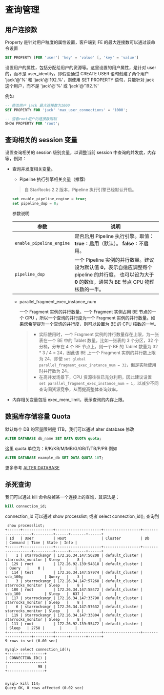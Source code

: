 # 查询管理

## 用户连接数

Property 是针对用户粒度的属性设置，客户端到 FE 的最大连接数可以通过该命令设置

```sql
SET PROPERTY [FOR 'user'] 'key' = 'value' [, 'key' = 'value']
```

设置用户的属性，包括分配给用户的资源等。这里设置的用户属性，是针对 user 的，而不是 user_identity。即假设通过 CREATE USER 语句创建了两个用户 'jack'@'%' 和 'jack'@'192.%'，则使用 SET PROPERTY 语句，只能针对 jack 这个用户，而不是 'jack'@'%' 或 'jack'@'192.%'

例如

```sql
-- 修改用户 jack 最大连接数为1000
SET PROPERTY FOR 'jack' 'max_user_connections' = '1000';

-- 查看root用户的连接数限制
SHOW PROPERTY FOR 'root'; 
```

## 查询相关的 session 变量

设置查询相关的 session 级别变量，以调整当前 session 中查询的并发度，内存等，例如：

- 查询并发度相关变量。
  - Pipeline 执行引擎相关变量（推荐）
  > 自 StarRocks 2.2 版本，Pipeline 执行引擎已经默认开启。

    ```sql
    set enable_pipeline_engine = true;
    set pipeline_dop = 0;
    ```

    参数说明

    | 参数                                  | 说明                                                         |
    | ------------------------------------- | ------------------------------------------------------------ |
    | `enable_pipeline_engine`              | 是否启用 Pipeline 执行引擎。取值： **true**：启用（默认）。 **false**：不启用。 |
    | `pipeline_dop`                        | 一个 Pipeline 实例的并行数量。建议设为默认值 **0**，表示自适应调整每个 pipeline 的并行度。 也可以设为大于 **0** 的数值，通常为 BE 节点 CPU 物理核数的一半。 |

  - parallel_fragment_exec_instance_num

    一个 Fragment 实例的并行数量。一个 Fragment 实例占用 BE 节点的一个 CPU ，所以一个查询的并行度为一个 Fragment 实例的并行数量。如果您希望提升一个查询的并行度，则可以设置为 BE 的 CPU 核数的一半。

    > - 实际使用时，一个 Fragment 实例的并行数量存在上限，为一张表在一个 BE 中的 Tablet 数量。比如一张表的 3 个分区，32 个分桶，分布在 4 个 BE 节点上，则一个 BE 的 Tablet 数量为 32 * 3 / 4 = 24，因此该 BE 上一个 Fragment 实例的并行数上限为 24，即使 `set global parallel_fragment_exec_instance_num = 32`，但是实际使用时并行数为 24。
    > - 在高并发场景下，CPU 资源往往已充分利用，因此建议设置 `set parallel_fragment_exec_instance_num = 1`，以减少不同查询间资源竞争，从而提高整体查询效率。

- 内存相关变量包括 exec_mem_limit，表示查询的内存上限。

## 数据库存储容量 Quota

默认每个 DB 的容量限制是 1TB，我们可以通过 alter database 修改

```sql
ALTER DATABASE db_name SET DATA QUOTA quota;
```

这里 quota 单位为：B/K/KB/M/MB/G/GB/T/TB/P/PB
例如

```sql
ALTER DATABASE example_db SET DATA QUOTA 10T;
```

更多参考 [ALTER DATABASE](../sql-reference/sql-statements/data-definition/ALTER%20DATABASE.md)

## 杀死查询

我们可以通过 kill 命令杀掉某一个连接上的查询，其语法是：

```sql
kill connection_id;
```

connection_id 可以通过 show processlist; 或者 select connection_id(); 查询到

```plain text
 show processlist;
+------+--------------+---------------------+-----------------+-------------------+---------+------+-------+------+
| Id   | User         | Host                | Cluster         | Db                | Command | Time | State | Info |
+------+--------------+---------------------+-----------------+-------------------+---------+------+-------+------+
|    1 | starrocksmgr | 172.26.34.147:56208 | default_cluster | starrocks_monitor | Sleep   |    8 |       |      |
|  129 | root         | 172.26.92.139:54818 | default_cluster |                   | Query   |    0 |       |      |
|  114 | test         | 172.26.34.147:57974 | default_cluster | ssb_100g          | Query   |    3 |       |      |
|    3 | starrocksmgr | 172.26.34.147:57268 | default_cluster | starrocks_monitor | Sleep   |    8 |       |      |
|  100 | root         | 172.26.34.147:58472 | default_cluster | ssb_100           | Sleep   |  637 |       |      |
|  117 | starrocksmgr | 172.26.34.147:33790 | default_cluster | starrocks_monitor | Sleep   |    8 |       |      |
|    6 | starrocksmgr | 172.26.34.147:57632 | default_cluster | starrocks_monitor | Sleep   |    8 |       |      |
|  119 | starrocksmgr | 172.26.34.147:33804 | default_cluster | starrocks_monitor | Sleep   |    8 |       |      |
|  111 | root         | 172.26.92.139:55472 | default_cluster |                   | Sleep   | 2758 |       |      |
+------+--------------+---------------------+-----------------+-------------------+---------+------+-------+------+
9 rows in set (0.00 sec)

mysql> select connection_id();
+-----------------+
| CONNECTION_ID() |
+-----------------+
|              98 |
+-----------------+


mysql> kill 114;
Query OK, 0 rows affected (0.02 sec)

```
